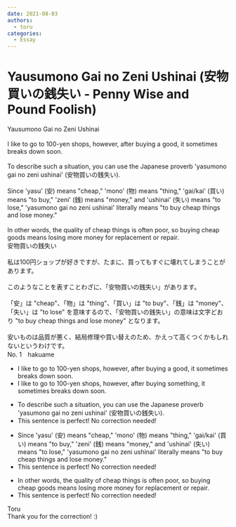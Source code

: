 ```yaml
---
date: 2021-08-03
authors:
  - toru
categories:
  - Essay
---
```


<h1 id="subject_show">Yausumono Gai no Zeni Ushinai (安物買いの銭失い - Penny Wise and Pound Foolish)</h1>
<div class="date" hidden>Aug 3, 2021 16:27</div>
<div id="post"><div id="body_show_ori">
Yausumono Gai no Zeni Ushinai<br/><br/>I like to go to 100-yen shops, however, after buying a good, it sometimes breaks down soon.<br/><br/>To describe such a situation, you can use the Japanese proverb 'yasumono gai no zeni ushinai' (安物買いの銭失い).<br/><br/>Since 'yasu' (安) means "cheap," 'mono' (物) means "thing," 'gai/kai' (買い) means "to buy," 'zeni' (銭) means "money," and 'ushinai' (失い) means "to lose," 'yasumono gai no zeni ushinai' literally means "to buy cheap things and lose money."<br/><br/>In other words, the quality of cheap things is often poor, so buying cheap goods means losing more money for replacement or repair.
</div></div>

<!-- more -->

<div id="post_ja"><div id="body_show_mo">
安物買いの銭失い<br/><br/>私は100円ショップが好きですが、たまに、買ってもすぐに壊れてしまうことがあります。<br/><br/>このようなことを表すことわざに、「安物買いの銭失い」があります。<br/><br/>「安」は "cheap"、「物」は "thing"、「買い」は "to buy"、「銭」は "money"、「失い」は "to lose" を意味するので、「安物買いの銭失い」の意味は文字どおり "to buy cheap things and lose money" となります。<br/><br/>安いものは品質が悪く、結局修理や買い替えのため、かえって高くつくかもしれないというわけです。
</div></div>
<div id="block"><div class="first_name"> No. 1　<span class="just_name">hakuame</span></div><div id="block2">
<ul class="correction_field">
<li class="incorrect">I like to go to 100-yen shops, however, after buying a good, it sometimes breaks down soon.</li>
<li class="corrected correct">
I like to go to 100-yen shops, however, after buying <span class="f_blue">something</span>, it sometimes breaks down soon.
</li>
</ul>
<ul class="correction_field">
<li class="incorrect">To describe such a situation, you can use the Japanese proverb 'yasumono gai no zeni ushinai' (安物買いの銭失い).</li>
<li class="corrected perfect">This sentence is perfect! No correction needed!</li>
</ul>
<ul class="correction_field">
<li class="incorrect">Since 'yasu' (安) means "cheap," 'mono' (物) means "thing," 'gai/kai' (買い) means "to buy," 'zeni' (銭) means "money," and 'ushinai' (失い) means "to lose," 'yasumono gai no zeni ushinai' literally means "to buy cheap things and lose money."</li>
<li class="corrected perfect">This sentence is perfect! No correction needed!</li>
</ul>
<ul class="correction_field">
<li class="incorrect">In other words, the quality of cheap things is often poor, so buying cheap goods means losing more money for replacement or repair.</li>
<li class="corrected perfect">This sentence is perfect! No correction needed!</li>
</ul>
</div><div class="name"><span class="just_name">Toru</span><br>
Thank you for the correction! :)
</div>
</div>
